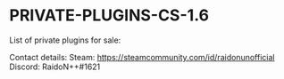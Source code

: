 # PRIVATE-PLUGINS-CS-1.6

List of private plugins for sale:


Contact details:
Steam: https://steamcommunity.com/id/raidonunofficial
Discord: RaidoN++#1621
